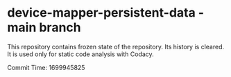 # device-mapper-persistent-data - main branch

This repository contains frozen state of the repository.
Its history is cleared. It is used only for static code
analysis with Codacy.

Commit Time: 1699945825